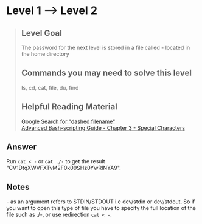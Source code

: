 # Level 1 --> Level 2

> ## Level Goal
> The password for the next level is stored in a file called - located in the home directory
> ## Commands you may need to solve this level
> ls, cd, cat, file, du, find
> ## Helpful Reading Material
> [Google Search for "dashed filename"](https://www.google.com/search?q=dashed+filename)  
> [Advanced Bash-scripting Guide - Chapter 3 - Special Characters](https://tldp.org/LDP/abs/html/special-chars.html)

## Answer
Run `cat < -` or `cat ./-` to get the result "CV1DtqXWVFXTvM2F0k09SHz0YwRINYA9".
## Notes
 \- as an argument refers to STDIN/STDOUT i.e dev/stdin or dev/stdout. So if you want to open this type of file you have to specify the full location of the file such as ./-, or use redirection `cat < -`.

 